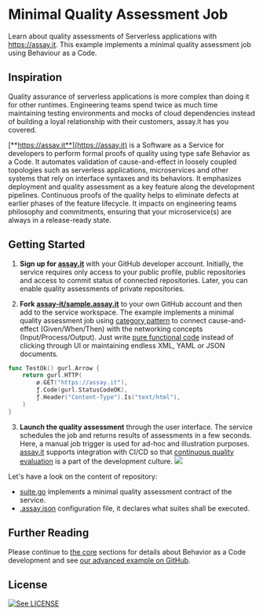 # Minimal Quality Assessment Job

Learn about quality assessments of Serverless applications with https://assay.it. This example implements a minimal quality assessment job using Behaviour as a Code.


## Inspiration

Quality assurance of serverless applications is more complex than doing it for other runtimes. Engineering teams spend twice as much time maintaining testing environments and mocks of cloud dependencies instead of building a loyal relationship with their customers, assay.it has you covered.

[**https://assay.it**](https://assay.it) is a Software as a Service for developers to perform formal proofs of quality using type safe Behavior as a Code. It automates validation of cause-and-effect in loosely coupled topologies such as serverless applications, microservices and other systems that rely on interface syntaxes and its behaviors. It emphasizes deployment and quality assessment as a key feature along the development pipelines. Continuous proofs of the quality helps to eliminate defects at earlier phases of the feature lifecycle. It impacts on engineering teams philosophy and commitments, ensuring that your microservice(s) are always in a release-ready state.


## Getting Started


1. **Sign up for [assay.it](https://assay.it)** with your GitHub developer account. Initially, the service requires only access to your public profile, public repositories and access to commit status of connected repositories. Later, you can enable quality assessments of private repositories. 

2. **Fork [assay-it/sample.assay.it](https://github.com/assay-it/sample.assay.it)** to your own GitHub account and then add to the service workspace. The example implements a minimal quality assessment job using [category pattern](https://assay.it/doc/core/category) to connect cause-and-effect (Given/When/Then) with the networking concepts (Input/Process/Output). Just write [pure functional code](https://assay.it/doc/core) instead of clicking through UI or maintaining endless XML, YAML or JSON documents.
```go
func TestOk() gurl.Arrow {
	return gurl.HTTP(
		ø.GET("https://assay.it"),
		ƒ.Code(gurl.StatusCodeOK),
		ƒ.Header("Content-Type").Is("text/html"),
	)
}
```

3. **Launch the quality assessment** through the user interface. The service schedules the job and returns results of assessments in a few seconds. Here, a manual job trigger is used for ad-hoc and illustration purposes. [assay.it](https://assay.it) supports integration with CI/CD so that [continuous quality evaluation](https://assay.it/doc/case-study/everything-is-continuous) is a part of the development culture. 
![](https://assay.it/doc/assets/images/screen.png)


Let's have a look on the content of repository:
* [suite.go](suite.go) implements a minimal quality assessment contract of the service.
* [.assay.json](.assay.json) configuration file, it declares what suites shall be executed.


## Further Reading

Please continue to [the core](https://assay.it/doc/core) sections for details about Behavior as a Code development and see [our advanced example on GitHub](https://github.com/assay-it/example.assay.it).


## License

[![See LICENSE](https://img.shields.io/github/license/assay-it/sample.assay.it.svg?style=for-the-badge)](LICENSE)
